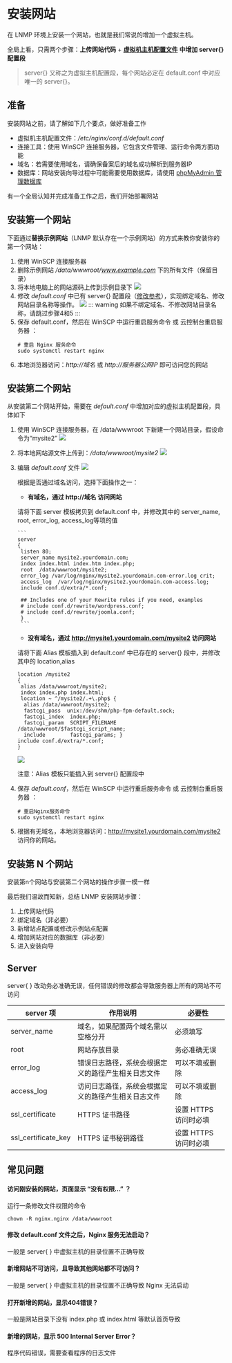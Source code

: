 # 安装网站

在 LNMP 环境上安装一个网站，也就是我们常说的增加一个虚拟主机。

全局上看，只需两个步骤：**上传网站代码** + [**虚拟机主机配置文件**](/zh/stack-components.md#nginx) **中增加 server{} 配置段**

> server{} 又称之为虚拟主机配置段，每个网站必定在 default.conf 中对应唯一的 server{}。

## 准备

安装网站之前，请了解如下几个要点，做好准备工作

*  虚拟机主机配置文件：*/etc/nginx/conf.d/default.conf* 
*  连接工具：使用 WinSCP 连接服务器，它包含文件管理、运行命令两方面功能
*  域名：若需要使用域名，请确保备案后的域名成功解析到服务器IP
*  数据库：网站安装向导过程中可能需要使用数据库，请使用 [phpMyAdmin 管理数据库](/zh/admin-mysql.md)

有一个全局认知并完成准备工作之后，我们开始部署网站

## 安装第一个网站

下面通过**替换示例网站**（LNMP 默认存在一个示例网站）的方式来教你安装你的第一个网站：

1. 使用 WinSCP 连接服务器
2. 删除示例网站 */data/wwwroot/www.example.com* 下的所有文件（保留目录）
3. 将本地电脑上的网站源码上传到示例目录下
   ![](https://libs.websoft9.com/Websoft9/DocsPicture/zh/winscp/winscp-uploadcodestoexample-websoft9.png)
4. 修改 *default.conf* 中已有 server{} 配置段（[修改参考](/zh/solution-deployment.md#server)），实现绑定域名、修改网站目录名称等操作。
   ![](https://libs.websoft9.com/Websoft9/DocsPicture/en/lnmp/lnmp-editvhostconf-websoft9.png)
   ::: warning
   如果不绑定域名、不修改网站目录名称，请跳过步骤4和5
   :::
5. 保存 default.conf，然后在 WinSCP 中运行重启服务命令 或 云控制台重启服务器 ：
      ~~~
      # 重启 Nginx 服务命令
      sudo systemctl restart nginx
      ~~~
6. 本地浏览器访问：*http://域名* 或 *http://服务器公网IP* 即可访问您的网站

## 安装第二个网站

从安装第二个网站开始，需要在 *default.conf* 中增加对应的虚拟主机配置段，具体如下

1. 使用 WinSCP 连接服务器，在 /data/wwwroot 下新建一个网站目录，假设命令为“mysite2”
   ![](https://libs.websoft9.com/Websoft9/DocsPicture/zh/lamp/lamp-createmysite2-websoft9.png)
2. 将本地网站源文件上传到：*/data/wwwroot/mysite2* 
   ![](https://libs.websoft9.com/Websoft9/DocsPicture/zh/lamp/lamp-uploadcodes-websoft9.png)
3. 编辑 *default.conf* 文件
   ![](https://libs.websoft9.com/Websoft9/DocsPicture/zh/lamp/lamp-editvhostconf-websoft9.png)

    根据是否通过域名访问，选择下面操作之一：

     * **有域名，通过 http://域名 访问网站**
     
     请将下面 server 模板拷贝到 default.conf 中，并修改其中的 server_name, root, error_log, access_log等项的值
 
       ```
       server
       {
        listen 80;
        server_name mysite2.yourdomain.com;
        index index.html index.htm index.php;
        root  /data/wwwroot/mysite2;
        error_log /var/log/nginx/mysite2.yourdomain.com-error.log crit;
        access_log  /var/log/nginx/mysite2.yourdomain.com-access.log;
        include conf.d/extra/*.conf;

        ## Includes one of your Rewrite rules if you need, examples
        # include conf.d/rewrite/wordpress.conf;
        # include conf.d/rewrite/joomla.conf;
        }
        ```

     * **没有域名，通过 http://mysite1.yourdomain.com/mysite2 访问网站**  
    
     请将下面 Alias 模板插入到 default.conf 中已存在的 server{} 段中，并修改其中的 location,alias 

      ```
      location /mysite2
      {
       alias /data/wwwroot/mysite2;
       index index.php index.html;
       location ~ ^/mysite2/.+\.php$ {
        alias /data/wwwroot/mysite2;
        fastcgi_pass  unix:/dev/shm/php-fpm-default.sock;
        fastcgi_index  index.php;
        fastcgi_param  SCRIPT_FILENAME /data/wwwroot/$fastcgi_script_name;
        include        fastcgi_params; }
      include conf.d/extra/*.conf;
      }
      ```
      ![](https://libs.websoft9.com/Websoft9/DocsPicture/en/lnmp/lnmp-insertalias-websoft9.png)

      注意：Alias 模板只能插入到 server{} 配置段中

4. 保存 *default.conf*，然后在 WinSCP 中运行重启服务命令 或 云控制台重启服务器 ：
      ~~~
      # 重启Nginx服务命令
      sudo systemctl restart nginx
      ~~~
5. 根据有无域名，本地浏览器访问：http://mysite1.yourdomain.com/mysite2  访问你的网站。


## 安装第 N 个网站

安装第n个网站与安装第二个网站的操作步骤一模一样

最后我们温故而知新，总结 LNMP 安装网站步骤： 

1. 上传网站代码
2. 绑定域名（非必要）
3. 新增站点配置或修改示例站点配置
4. 增加网站对应的数据库（非必要）
5. 进入安装向导

## Server

server{ } 改动务必准确无误，任何错误的修改都会导致服务器上所有的网站不可访问

|  server 项  |  作用说明  |  必要性 |
| --- | --- | --- |
|  server_name  |  域名，如果配置两个域名需以空格分开   |  必须填写 |
|  root |  网站存放目录  | 务必准确无误 |
|  error_log  | 错误日志路径，系统会根据定义的路径产生相关日志文件   |  可以不填或删除 |
|  access_log  | 访问日志路径，系统会根据定义的路径产生相关日志文件  |  可以不填或删除 |
|  ssl_certificate  | HTTPS 证书路径  |  设置 HTTPS 访问时必填 |
|  ssl_certificate_key  | HTTPS 证书秘钥路径   |  设置 HTTPS 访问时必填 |

## 常见问题

#### 访问刚安装的网站，页面显示 “没有权限...” ？

运行一条修改文件权限的命令
~~~
chown -R nginx.nginx /data/wwwroot
~~~

#### 修改 default.conf 文件之后，Nginx 服务无法启动？

一般是 server{ } 中虚拟主机的目录位置不正确导致

#### 新增网站不可访问，且导致其他网站都不可访问？

一般是 server{ } 中虚拟主机的目录位置不正确导致 Nginx 无法启动

#### 打开新增的网站，显示404错误？

一般是网站目录下没有 index.php 或 index.html 等默认首页导致

#### 新增的网站，显示 500 Internal Server Error？

程序代码错误，需要查看程序的日志文件